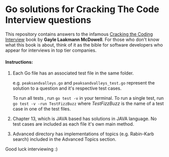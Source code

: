 # Go solutions for Cracking The Code Interview questions

  

This repository contains answers to the infamous [Cracking the Coding Interview](http://www.crackingthecodinginterview.com/) book by **Gayle Laakmann McDowell**. For those who don't know what this book is about, think of it as the bible for software developers who appear for interviews in top tier companies. 
  

#### Instructions: 
1. Each Go file has an associated test file in the same folder.

	e.g. ```peaksandvalleys.go``` and ```peaksandvalleys_test.go``` 			represent the solution to a question and it's respective test cases.

	To run all tests , run 	```go test -v```  in your terminal.
	To run a single test, run  ```go test -v -run TestFizzBuzz```  where *TestFizzBuzz* is the name of a test case in one of the test files.

 
2. Chapter 13, which is JAVA based has solutions in JAVA language. No test cases are included as each file it's own main method.

3. Advanced directory has implementations of topics (e.g. Rabin-Karb search) included in the Advanced Topics section.

Good luck interviewing :)
